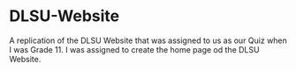 # DLSU-Website
 A replication of the DLSU Website that was assigned to us as our Quiz when I was Grade 11. I was assigned to create the home page od the DLSU Website.
